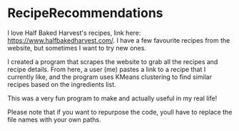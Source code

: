 # RecipeRecommendations

I love Half Baked Harvest's recipes, link here: https://www.halfbakedharvest.com/. I have a few favourite recipes from the website, but sometimes I want to try new ones. 

I created a program that scrapes the website to grab all the recipes and recipe details. From here, a user (me) pastes a link to a recipe that I currently like, and the program uses KMeans clustering to find similar recipes based on the ingredients list. 

This was a very fun program to make and actually useful in my real life!

Please note that if you want to repurpose the code, youll have to replace the file names with your own paths.


